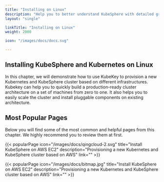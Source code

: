 ```yaml
---
title: "Installing on Linux"
description: "Help you to better understand KubeSphere with detailed graphics and contents"
layout: "single"

linkTitle: "Installing on Linux"
weight: 2000

icon: "/images/docs/docs.svg"

---
```


## Installing KubeSphere and Kubernetes on Linux

In this chapter, we will demonstrate how to use KubeKey to provision a new Kubernetes and KubeSphere cluster based on different infrastructures. Kubekey can help you to quickly build a production-ready cluster architecture on a set of machines from zero to one. It also helps you to easily scale the cluster and install pluggable components on existing architecture.

## Most Popular Pages

Below you will find some of the most common and helpful pages from this chapter. We highly recommend you to review them at first.

{{< popularPage icon="/images/docs/qingcloud-2.svg" title="Install KubeSphere on AWS EC2" description="Provisioning a new Kubernetes and KubeSphere cluster based on AWS" link="" >}}

{{< popularPage icon="/images/docs/bitmap.jpg" title="Install KubeSphere on AWS EC2" description="Provisioning a new Kubernetes and KubeSphere cluster based on AWS" link="" >}}
